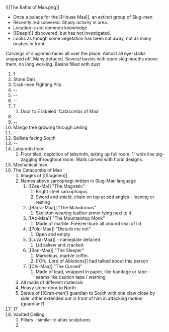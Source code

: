![[The Baths of Maa.png]]
- Once a palace for the [[House Maa]], an extinct group of Slug-men
- Recently rediscovered. Shady activity in area.
- Location is _not_ common knowledge
- [[Deepit]]  discovered, but has not investigated.
- Looks as though some vegetation has been cut away, not as many bushes in front


Carvings of slug-men faces all over the place. Almost all eye-stalks snapped off. Many defaced.
Several basins with open slug mouths above them, no long working. Basins filled with dust

1. 1
2. Stone Dais
3. Crab-men Fighting Pits
4. --
5. --
6. --
7. ?
	1. Door to E labeled 'Catacombs of Maa'
8. --
9. --
10. Mango tree growing through ceiling
11. --
12. Ballista facing South
13. --
14. Labyrinth floor
	1. Floor tiled, depiction of labyrinth, taking up full room. 1' wide line zig-zagging throughout room. Walls carved with floral designs.
15. Mechanical man
16. The Catacombs of Maa
	1. Images of [[Slugmen]]
	2. Names above sarcophagi written in Slug-Man language
		1. [[Zee-Ma]] "The Magnetic"
			1. Bright steel sarcophagus
			2. Sword and shield, chain on top at odd angles - leaning or resting
		3. [[Barra-Maa]] "The Malodorous"
			1. Skeleton wearing leather armor lying next to it
		4. [[Ao-Maa]] "The Mountaintop Monk"
			1. Made of marble. Freezer-burn all around seal of lid
		5. [[Polo-Maa]] "Disturb me not"
			1. Open and empty
		6. [[Luza-Maa]] - nameplate defaced
			1. Lid askew and cracked
		7. [[Ban-Maa]] "The Sleeper"
			1. Marvelous, marble coffin.
			2. [[Ofu, Lord of Ablutions]] had talked about this person
		8. [[Chi-Maa]] "The Cursed"
			1. Made of lead, wrapped in paper, like bandage or tape - seems like caution tape / warning
	3. All made of different materials
	4. Heavy stone door to North
	5. Statue of [[Crab-men]] guardian to South with one claw close by side, other extended out in front of him in attacking motion (guardian?)
17. 17
18. Vaulted Ceiling
	1. Pillars - similar to atlas sculptures
	2. 